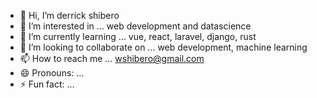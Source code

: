 - 👋 Hi, I’m derrick shibero
- 👀 I’m interested in ... web development and datascience
- 🌱 I’m currently learning ... vue, react, laravel, django, rust
- 💞️ I’m looking to collaborate on ... web development, machine learning
- 📫 How to reach me ... wshibero@gmail.com
- 😄 Pronouns: ...
- ⚡ Fun fact: ... 

<!---
wshibero/wshibero is a ✨ special ✨ repository because its `README.md` (this file) appears on your GitHub profile.
You can click the Preview link to take a look at your changes.
--->
